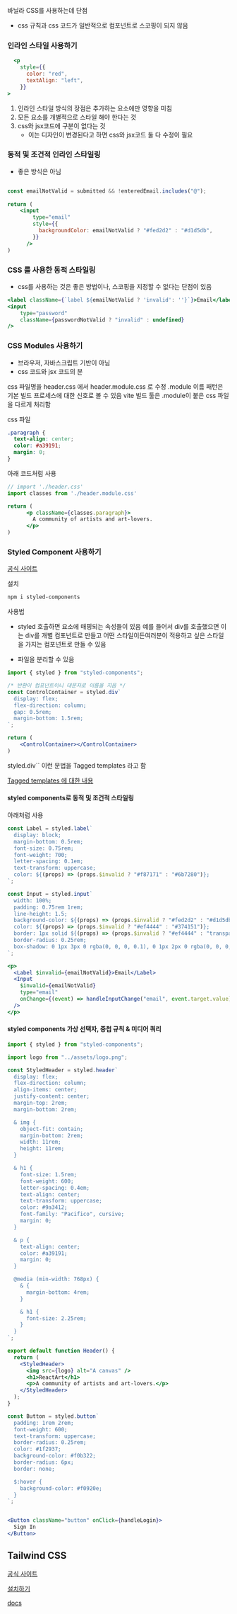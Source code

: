 
바닐라 CSS를 사용하는데 단점
- css 규칙과 css 코드가 일반적으로 컴포넌트로 스코핑이 되지 않음


### 인라인 스타일 사용하기 

```jsx
  <p
	style={{
	  color: "red",
	  textAlign: "left",
	}}
>
```

1. 인라인 스타일 방식의 장점은 추가하는 요소에만 영향을 미침
2. 모든 요소를 개별적으로 스타일 해야 한다는 것
3. css와 jsx코드에 구분이 없다는 것 
	- 이는 디자인이 변경된다고 하면 css와 jsx코드 둘 다 수정이 필요


### 동적 및 조건적 인라인 스타일링

- 좋은 방식은 아님

```jsx

const emailNotValid = submitted && !enteredEmail.includes("@");
  
return (
	<input
		type="email"
		style={{
		  backgroundColor: emailNotValid ? "#fed2d2" : "#d1d5db",
		}}
	  />
)
```


### CSS 를 사용한 동적 스타일링

- css를 사용하는 것은 좋은 방법이나, 스코핑을 지정할 수 없다는 단점이 있음 

```jsx
<label className={`label ${emailNotValid ? 'invalid': ''}`}>Email</label>
<input
	type="password"
	className={passwordNotValid ? "invalid" : undefined}
/>
```


### CSS Modules 사용하기

- 브라우저, 자바스크립트 기반이 아님
- css 코드와 jsx 코드의 분

css 파일명을 header.css 에서 header.module.css 로 수정
.module 이름 패턴은 기본 빌드 프로세스에 대한 신호로 볼 수 있음
vite 빌드 툴은 .module이 붙은 css 파일을 다르게 처리함

css 파일

```css
.paragraph {
  text-align: center;
  color: #a39191;
  margin: 0;
}
```

아래 코드처럼 사용

```jsx
// import './header.css'
import classes from './header.module.css'

return (
      <p className={classes.paragraph}>
        A community of artists and art-lovers.
      </p>
)
```


### Styled Component 사용하기

[공식 사이트](https://styled-components.com/)

설치

```sh
npm i styled-components
```


사용법

- styled 호출하면 요소에 매핑되는 속성들이 있음 예를 들어서 div를 호출했으면 이는 div를 개별 컴포넌트로 만들고 어떤 스타일이든여러분이 적용하고 싶은 스타일을 가지는 컴포넌트로 만들 수 있음 

-  파일을 분리할 수 있음

```jsx
import { styled } from "styled-components";

/* 반환이 컴포넌트이니 대문자로 이름을 지음 */
const ControlContainer = styled.div`
  display: flex;
  flex-direction: column;
  gap: 0.5rem;
  margin-bottom: 1.5rem;
`; 

return (
	<ControlContainer></ControlContainer>
)
```

styled.div`` 이런 문법을 Tagged templates 라고 함

[Tagged templates 에 대한 내용](https://developer.mozilla.org/en-US/docs/Web/JavaScript/Reference/Template_literals)


#### styled components로 동적 및 조건적 스타일링

아래처럼 사용

```jsx
const Label = styled.label`
  display: block;
  margin-bottom: 0.5rem;
  font-size: 0.75rem;
  font-weight: 700;
  letter-spacing: 0.1em;
  text-transform: uppercase;
  color: ${(props) => (props.$invalid ? "#f87171" : "#6b7280")};
`;

const Input = styled.input`
  width: 100%;
  padding: 0.75rem 1rem;
  line-height: 1.5;
  background-color: ${(props) => (props.$invalid ? "#fed2d2" : "#d1d5db")};
  color: ${(props) => (props.$invalid ? "#ef4444" : "#374151")};
  border: 1px solid ${(props) => (props.$invalid ? "#ef4444" : "transparent")};
  border-radius: 0.25rem;
  box-shadow: 0 1px 3px 0 rgba(0, 0, 0, 0.1), 0 1px 2px 0 rgba(0, 0, 0, 0.06);
`;

<p>
  <Label $invalid={emailNotValid}>Email</Label>
  <Input
	$invalid={emailNotValid}
	type="email"
	onChange={(event) => handleInputChange("email", event.target.value)}
  />
</p>
```


#### styled components 가상 선택자, 중첩 규칙 & 미디어 쿼리


```jsx
import { styled } from "styled-components";

import logo from "../assets/logo.png";

const StyledHeader = styled.header`
  display: flex;
  flex-direction: column;
  align-items: center;
  justify-content: center;
  margin-top: 2rem;
  margin-bottom: 2rem;

  & img {
    object-fit: contain;
    margin-bottom: 2rem;
    width: 11rem;
    height: 11rem;
  }

  & h1 {
    font-size: 1.5rem;
    font-weight: 600;
    letter-spacing: 0.4em;
    text-align: center;
    text-transform: uppercase;
    color: #9a3412;
    font-family: "Pacifico", cursive;
    margin: 0;
  }

  & p {
    text-align: center;
    color: #a39191;
    margin: 0;
  }

  @media (min-width: 768px) {
    & {
      margin-bottom: 4rem;
    }

    & h1 {
      font-size: 2.25rem;
    }
  }
`;

export default function Header() {
  return (
    <StyledHeader>
      <img src={logo} alt="A canvas" />
      <h1>ReactArt</h1>
      <p>A community of artists and art-lovers.</p>
    </StyledHeader>
  );
}
```

```jsx
const Button = styled.button`
  padding: 1rem 2rem;
  font-weight: 600;
  text-transform: uppercase;
  border-radius: 0.25rem;
  color: #1f2937;
  background-color: #f0b322;
  border-radius: 6px;
  border: none;

  $:hover {
    background-color: #f0920e;
  }
`;


<Button className="button" onClick={handleLogin}>
  Sign In
</Button>
```


## Tailwind CSS

[공식 사이트](https://tailwindcss.com/)

[설치하기](https://tailwindcss.com/docs/installation)

[docs](https://tailwindcss.com/docs/installation)
